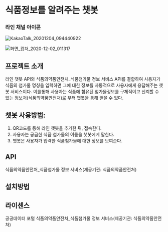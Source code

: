# 식품정보를 알려주는 챗봇

### 라인 채널 아이콘
![KakaoTalk_20201204_094440922](/uploads/9d022e8b2258172848de87db33cb8134/KakaoTalk_20201204_094440922.jpg)


![화면_캡처_2020-12-02_011317](/uploads/5c2fe4463a9ba8b6307eda0c4a6269fb/화면_캡처_2020-12-02_011317.png)
## 프로젝트 소개
라인 챗봇 API와 식품의약품안전처_식품첨가물 정보 서비스 API를 결합하여 사용자가 식품의 첨가물 명칭을 입력하면 그에 대한 정보를 자동적으로 사용자에게 응답해주는 챗봇 서비스이다. 이를통해 사용자는 식품에 함유된 첨가물정보를 구체적이고 신뢰할 수 있는 정보처(식품의약품안전처)로 부터 챗봇을 통해 얻을 수 있다.


## 챗봇 사용방법: 
1. QR코드를 통해 라인 챗봇을 추가한 뒤, 접속한다.
2. 사용자는 궁금한 식품 첨가물의 이름을 챗봇에게 말한다.
3. 챗봇은 사용자가 입력한 식품첨가물에 대한 정보를 보여준다.


## API 
 식품의약품안전처_식품첨가물 정보 서비스(제공기관: 식품의약품안전처)

## 설치방법

## 라이센스
공공데이터 포털 
식품의약품안전처_식품첨가물 정보 서비스(제공기관: 식품의약품안전처)